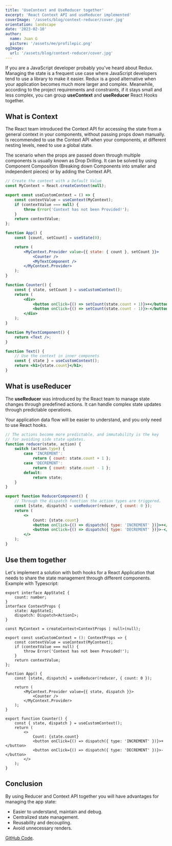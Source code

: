 ```yaml
---
title: 'UseContext and UseReducer together'
excerpt: 'React Context API and useReducer implemented'
coverImage: '/assets/blog/context-reducer/cover.jpg'
orientation: landscape
date: '2023-02-10'
author:
  name: Juan G
  picture: '/assets/me/profilepic.png'
ogImage:
  url: '/assets/blog/context-reducer/cover.jpg'
---
```


If you are a JavaScript developer probably you've heard about Redux. Managing the state is a frequent use case where JavaScript developers tend to use a library to make it easier.
Redux is a good alternative when your application becomes much more larger and complex. Meanwhile, according to the project requirements and constraints, if it stays small and less complex, you can group **useContext** and **useReducer** React Hooks together.

## What is Context

The React team introduced the Context API for accessing the state from a general context in your components, without passing props down manually.
Is recommended to use the Context API when your components, at different nesting levels, need to use a global state.

The scenario when the props are passed down through multiple components is usually known as Drop Drilling. It can be solved by using Component Composition (Breaking down Components into smaller and independent pieces) or by adding the Context API.

```jsx
// Create the context with a Default Value
const MyContext = React.createContext(null);

export const useCustomContext = () => {
	const contextValue = useContext(MyContext);
	if (contextValue === null) {
		throw Error('Context has not been Provided!');
	}
	return contextValue;
};

function App() {
	const [count, setCount] = useState(0);

	return (
		<MyContext.Provider value={{ state: { count }, setCount }}>
			<Counter />
			<MyTextComponent />
		</MyContext.Provider>
	);
}

function Counter() {
	const { state, setCount } = useCustomContext();
	return (
		<div>
			<button onClick={() => setCount(state.count + 1)}>+</button>
			<button onClick={() => setCount(state.count - 1)}>-</button>
		</div>
	);
}

function MyTextComponent() {
	return <Text />;
}

function Text() {
	// Use the context in inner componets
	const { state } = useCustomContext();
	return <h1>{state.count}</h1>;
}
```

## What is useReducer

The **useReducer** was introduced by the React team to manage state changes through predefined actions. It can handle complex state updates through predictable operations.

Your application data flow will be easier to understand, and you only need to use React hooks.

```jsx
// The actions become more predictable, and immutability is the key
// for avoiding side state updates.
function reducer(state, action) {
	switch (action.type) {
		case 'INCREMENT':
			return { count: state.count + 1 };
		case 'DECREMENT':
			return { count: state.count - 1 };
		default:
			return state;
	}
}

export function ReducerComponent() {
	// Through the dispatch function the action types are triggered.
	const [state, dispatch] = useReducer(reducer, { count: 0 });
	return (
		<>
			Count: {state.count}
			<button onClick={() => dispatch({ type: 'INCREMENT' })}>+</button>
			<button onClick={() => dispatch({ type: 'DECREMENT' })}>-</button>
		</>
	);
}
```

## Use them together

Let's implement a solution with both hooks for a React Application that needs to share the state management through different components.
Example with Typescript:

```tsx
export interface AppStateI {
	count: number;
}
interface ContextProps {
	state: AppStateI;
	dispatch: Dispatch<ActionI>;
}

const MyContext = createContext<ContextProps | null>(null);

export const useCustomContext = (): ContextProps => {
	const contextValue = useContext(MyContext);
	if (contextValue === null) {
		throw Error('Context has not been Provided!');
	}
	return contextValue;
};

function App() {
	const [state, dispatch] = useReducer(reducer, { count: 0 });

	return (
		<MyContext.Provider value={{ state, dispatch }}>
			<Counter />
		</MyContext.Provider>
	);
}

export function Counter() {
	const { state, dispatch } = useCustomContext();
	return (
		<>
			Count: {state.count}
			<button onClick={() => dispatch({ type: 'INCREMENT' })}>+</button>
			<button onClick={() => dispatch({ type: 'DECREMENT' })}>-</button>
		</>
	);
}
```

## Conclusion

By using Reducer and Context API together you will have advantages for managing the app state:

- Easier to understand, maintain and debug.
- Centralized state management.
- Reusability and decoupling.
- Avoid unnecessary renders.

[GitHub Code](https://github.com/juancho11gm/context-reducer).
